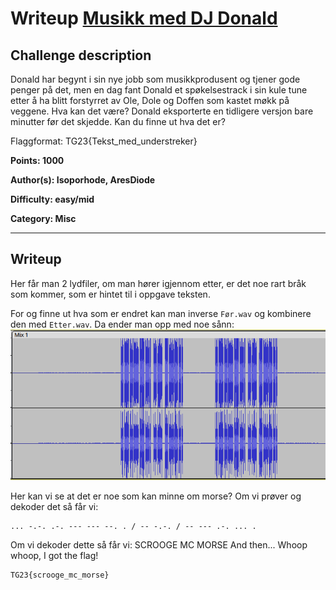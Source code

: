 # Writeup [Musikk med DJ Donald](./README.md)

## Challenge description
Donald har begynt i sin nye jobb som musikkprodusent og tjener gode penger på det, men en dag fant Donald et spøkelsestrack i sin kule tune etter å ha blitt forstyrret av Ole, Dole og Doffen som kastet møkk på veggene. Hva kan det være? Donald eksporterte en tidligere versjon bare minutter før det skjedde. Kan du finne ut hva det er?

Flaggformat: TG23{Tekst_med_understreker}

**Points: 1000**

**Author(s): Isoporhode, AresDiode**

**Difficulty: easy/mid**

**Category: Misc** 

---

## Writeup
Her får man 2 lydfiler, om man hører igjennom etter, er det noe rart bråk som kommer, som er hintet til i oppgave teksten.

For og finne ut hva som er endret kan man inverse `Før.wav` og kombinere den med `Etter.wav`. Da ender man opp med noe sånn:
![morse](morse.png) 

Her kan vi se at det er noe som kan minne om morse? Om vi prøver og dekoder det så får vi:
```
... -.-. .-. --- --- --. . / -- -.-. / -- --- .-. ... .
```

Om vi dekoder dette så får vi: SCROOGE MC MORSE
And then... Whoop whoop, I got the flag!

```
TG23{scrooge_mc_morse}
```

